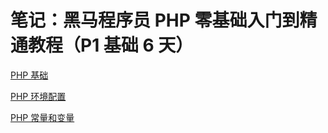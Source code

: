 # 笔记：黑马程序员 PHP 零基础入门到精通教程（P1 基础 6 天）

[PHP 基础](blog/php-basic/basic.md)

[PHP 环境配置](blog/php-basic/environment.md)

[PHP 常量和变量](blog/php-basic/variable.md)

